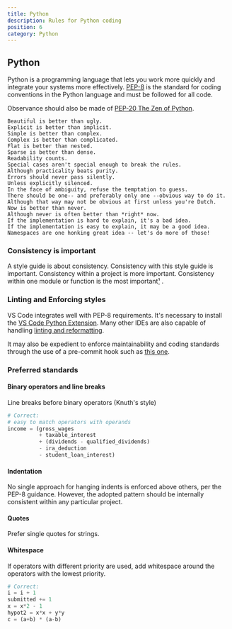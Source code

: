 ```yaml
---
title: Python
description: Rules for Python coding
position: 6
category: Python
---
```


## Python

Python is a programming language that lets you work more quickly and integrate
your systems more effectively. [PEP-8][pep8] is the standard for coding conventions in
the Python language and must be followed for all code.

Observance should also be made of [PEP-20 The Zen of Python][pep20].

```
Beautiful is better than ugly.
Explicit is better than implicit.
Simple is better than complex.
Complex is better than complicated.
Flat is better than nested.
Sparse is better than dense.
Readability counts.
Special cases aren't special enough to break the rules.
Although practicality beats purity.
Errors should never pass silently.
Unless explicitly silenced.
In the face of ambiguity, refuse the temptation to guess.
There should be one-- and preferably only one --obvious way to do it.
Although that way may not be obvious at first unless you're Dutch.
Now is better than never.
Although never is often better than *right* now.
If the implementation is hard to explain, it's a bad idea.
If the implementation is easy to explain, it may be a good idea.
Namespaces are one honking great idea -- let's do more of those!
```

[pep8]: https://www.python.org/dev/peps/pep-0008/
[pep20]: https://www.python.org/dev/peps/pep-0020/

### Consistency is important

A style guide is about consistency. Consistency with this style guide is important. Consistency within a project is more
important. Consistency within one module or function is the most important[¹][pep8-consistency]
.

### Linting and Enforcing styles

VS Code integrates well with PEP-8 requirements. It's necessary to install the [VS Code Python Extension][vs-code].
Many other IDEs are also capable of handling [linting and reformatting][pylinting].

It may also be expedient to enforce maintainability and coding standards through the use of a pre-commit hook such
as [this one][pre-commit].

[pep8-consistency]: https://www.python.org/dev/peps/pep-0008/#a-foolish-consistency-is-the-hobgoblin-of-little-minds
[vs-code]: https://github.com/Microsoft/vscode-python
[pylinting]: https://pylint.pycqa.org/en/latest/user_guide/ide-integration.html
[pre-commit]: https://github.com/scivision/gitMC/blob/main/examples/pre-commit

### Preferred standards

#### Binary operators and line breaks

Line breaks before binary operators (Knuth's style)

```python
# Correct:
# easy to match operators with operands
income = (gross_wages
          + taxable_interest
          + (dividends - qualified_dividends)
          - ira_deduction
          - student_loan_interest)
```

#### Indentation

No single approach for hanging indents is enforced above others, per the PEP-8 guidance. However, the
adopted pattern should be internally consistent within any particular project.

#### Quotes

Prefer single quotes for strings.

#### Whitespace

If operators with different priority are used, add whitespace around the operators with the lowest priority.

```python
# Correct:
i = i + 1
submitted += 1
x = x*2 - 1
hypot2 = x*x + y*y
c = (a+b) * (a-b)
```
